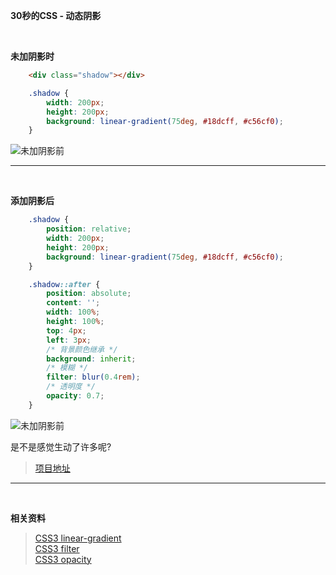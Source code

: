   
**30秒的CSS - 动态阴影**

<br>

**未加阴影时**
```html
    <div class="shadow"></div>
```
```css
    .shadow {
        width: 200px;
        height: 200px;
        background: linear-gradient(75deg, #18dcff, #c56cf0);
    }
```
![未加阴影前](https://forever-1258828479.cos.ap-beijing.myqcloud.com/myblog/page/shadow/1.png)

***
<br>

**添加阴影后**
```css
    .shadow {
        position: relative;
        width: 200px;
        height: 200px;
        background: linear-gradient(75deg, #18dcff, #c56cf0);
    }

    .shadow::after {
        position: absolute;
        content: '';
        width: 100%;
        height: 100%;
        top: 4px;
        left: 3px;
        /* 背景颜色继承 */
        background: inherit;
        /* 模糊 */
        filter: blur(0.4rem);
        /* 透明度 */
        opacity: 0.7;
    }
```
![未加阴影前](https://forever-1258828479.cos.ap-beijing.myqcloud.com/myblog/page/shadow/2.png)  

是不是感觉生动了许多呢?  

> [项目地址](https://github.com/foreversnowy/30s-CSS-Dynamic-shadow)

***
<br>

**相关资料**

>[CSS3 linear-gradient](https://www.runoob.com/cssref/func-linear-gradient.html)  
>[CSS3 filter](https://www.runoob.com/cssref/css3-pr-filter.html)  
>[CSS3 opacity](https://www.w3school.com.cn/cssref/pr_opacity.asp)
